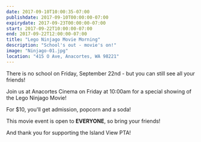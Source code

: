 ```yaml
---
date: 2017-09-10T10:00:35-07:00
publishdate: 2017-09-10T00:00:00-07:00
expirydate: 2017-09-23T00:00:00-07:00
start: 2017-09-22T10:00:00-07:00
end: 2017-09-22T12:00:00-07:00
title: "Lego Ninjago Movie Morning"
description: "School's out - movie's on!"
image: "Ninjago-01.jpg"
location: "415 O Ave, Anacortes, WA 98221"
---
```


There is no school on Friday, September 22nd - but you can still see all your friends!

Join us at Anacortes Cinema on Friday at 10:00am for a special showing of the Lego Ninjago Movie!

For $10, you'll get admission, popcorn and a soda!

This movie event is open to **EVERYONE**, so bring your friends!

And thank you for supporting the Island View PTA!
